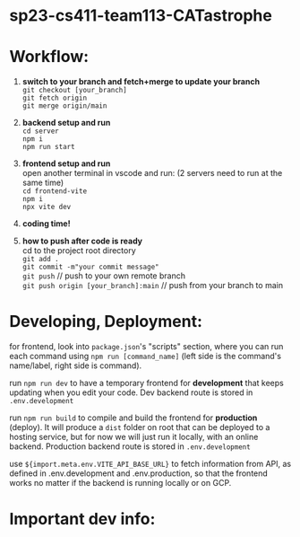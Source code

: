 # sp23-cs411-team113-CATastrophe

# Workflow:
1. **switch to your branch and fetch+merge to update your branch** \
`git checkout [your_branch]` \
`git fetch origin` \
`git merge origin/main`

2. **backend setup and run** \
`cd server` \
`npm i` \
`npm run start` 

3. **frontend setup and run** \
open another terminal in vscode and run: (2 servers need to run at the same time) \
`cd frontend-vite` \
`npm i` \
`npx vite dev` 


4. **coding time!**


5. **how to push after code is ready** \
cd to the project root directory \
`git add .` \
`git commit -m"your commit message"` \
`git push` // push to your own remote branch \
`git push origin [your_branch]:main` // push from your branch to main

# Developing, Deployment:
for frontend, look into `package.json`'s "scripts" section, where you can run each command using `npm run [command_name]` (left side is the command's name/label, right side is command). 

run `npm run dev` to have a temporary frontend for **development** that keeps updating when you edit your code. Dev backend route is stored in `.env.development`

run `npm run build` to compile and build the frontend for **production** (deploy). It will produce a `dist` folder on root that can be deployed to a hosting service, but for now we will just run it locally, with an online backend. Production backend route is stored in `.env.development`

use `${import.meta.env.VITE_API_BASE_URL}` to fetch information from API, as defined in .env.development and .env.production, so that the frontend works no matter if the backend is running locally or on GCP. 

# Important dev info:






